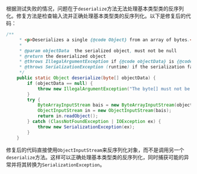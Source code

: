 根据测试失败的情况，问题在于`deserialize`方法无法处理基本类型类的反序列化。修复方法是检查输入流并正确处理基本类型类的反序列化。以下是修复后的代码：

```java
/**
     * <p>Deserializes a single {@code Object} from an array of bytes.</p>
     *
     * @param objectData  the serialized object, must not be null
     * @return the deserialized object
     * @throws IllegalArgumentException if {@code objectData} is {@code null}
     * @throws SerializationException (runtime) if the serialization fails
     */
    public static Object deserialize(byte[] objectData) {
        if (objectData == null) {
            throw new IllegalArgumentException("The byte[] must not be null");
        }
        try {
            ByteArrayInputStream bais = new ByteArrayInputStream(objectData);
            ObjectInputStream in = new ObjectInputStream(bais);
            return in.readObject();
        } catch (ClassNotFoundException | IOException ex) {
            throw new SerializationException(ex);
        }
    }
```

修复后的代码直接使用`ObjectInputStream`来反序列化对象，而不是调用另一个`deserialize`方法。这样可以正确处理基本类型类的反序列化，同时捕获可能的异常并将其转换为`SerializationException`。